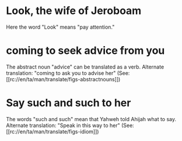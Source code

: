 # Look, the wife of Jeroboam

Here the word "Look" means "pay attention."

# coming to seek advice from you

The abstract noun "advice" can be translated as a verb. Alternate translation: "coming to ask you to advise her" (See: [[rc://en/ta/man/translate/figs-abstractnouns]])

# Say such and such to her

The words "such and such" mean that Yahweh told Ahijah what to say. Alternate translation: "Speak in this way to her" (See: [[rc://en/ta/man/translate/figs-idiom]])

